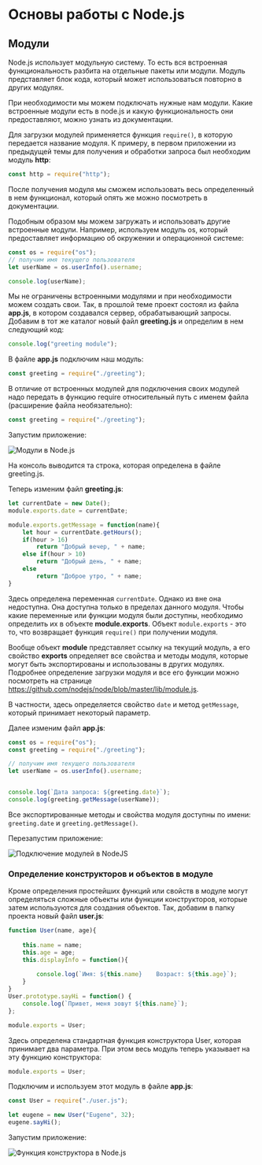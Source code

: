 # Основы работы с Node.js

## Модули

Node.js использует модульную систему. То есть вся встроенная функциональность разбита на отдельные пакеты или модули. Модуль представляет блок кода, 
который может использоваться повторно в других модулях.

При необходимости мы можем подключать нужные нам модули. Какие встроенные модули есть в node.js и какую функциональность они предоставляют, можно узнать 
из документации.

Для загрузки модулей применяется функция `require()`, в которую передается название модуля. К примеру, в первом приложении из предыдущей темы для получения и обработки запроса 
был необходим модуль **http**:

```js
const http = require("http");
```

После получения модуля мы сможем использовать весь определенный в нем функционал, который опять же можно посмотреть в документации.

Подобным образом мы можем загружать и использовать другие встроенные модули. Например, используем модуль os, который предоставляет информацию об окружении и операционной системе:

```js
const os = require("os");
// получим имя текущего пользователя
let userName = os.userInfo().username;

console.log(userName);
```

Мы не ограничены встроенными модулями и при необходимости можем создать свои. Так, в прошлой теме проект состоял из файла **app.js**, в котором создавался сервер, обрабатывающий 
запросы. Добавим в тот же каталог новый файл **greeting.js** и определим в нем следующий код:

```js
console.log("greeting module");
```

В файле **app.js** подключим наш модуль:

```js
const greeting = require("./greeting");
```

В отличие от встроенных модулей для подключения своих модулей надо передать в функцию require относительный путь с именем файла (расширение файла необязательно):

```js
const greeting = require("./greeting");
```

Запустим приложение:

![Модули в Node.js](https://metanit.com/web/nodejs/pics/2.1.png)

На консоль выводится та строка, которая определена в файле greeting.js.

Теперь изменим файл **greeting.js**:

```js
let currentDate = new Date();
module.exports.date = currentDate;

module.exports.getMessage = function(name){
    let hour = currentDate.getHours();
    if(hour > 16)
        return "Добрый вечер, " + name;
    else if(hour > 10)
        return "Добрый день, " + name;
    else
        return "Доброе утро, " + name;
}
```

Здесь определена переменная `currentDate`. Однако из вне она недоступна. Она доступна только в пределах данного модуля. Чтобы какие переменные или функции 
модуля были доступны, необходимо определить их в объекте **module.exports**. Объект `module.exports` - это то, что возвращает функция `require()` при получении модуля.

Вообще объект **module** представляет ссылку на текущий модуль, а его свойство **exports** определяет все свойства и методы модуля, 
которые могут быть экспортированы и использованы в других модулях. Подробнее определение загрузки модуля и все его функции можно посмотреть на странице https://github.com/nodejs/node/blob/master/lib/module.js.

В частности, здесь определяется свойство `date` и метод `getMessage`, который принимает некоторый параметр.

Далее изменим файл **app.js**:

```js
const os = require("os");
const greeting = require("./greeting");

// получим имя текущего пользователя
let userName = os.userInfo().username;


console.log(`Дата запроса: ${greeting.date}`);
console.log(greeting.getMessage(userName));
```

Все экспортированные методы и свойства модуля доступны по имени: `greeting.date` и `greeting.getMessage()`.

Перезапустим приложение:

![Подключение модулей в NodeJS](https://metanit.com/web/nodejs/pics/2.3.png)

### Определение конструкторов и объектов в модуле

Кроме определения простейших функций или свойств в модуле могут определяться сложные объекты или функции конструкторов, которые затем используются для создания объектов. 
Так, добавим в папку проекта новый файл **user.js**:

```js
function User(name, age){
    
    this.name = name;
    this.age = age;
    this.displayInfo = function(){
        
        console.log(`Имя: ${this.name}    Возраст: ${this.age}`);
    }
}
User.prototype.sayHi = function() {
    console.log(`Привет, меня зовут ${this.name}`);
};

module.exports = User;
```

Здесь определена стандартная функция конструктора User, которая принимает два параметра. При этом весь модуль теперь указывает на эту функцию конструктора:

```js
module.exports = User;
```

Подключим и используем этот модуль в файле **app.js**:

```js
const User = require("./user.js");

let eugene = new User("Eugene", 32);
eugene.sayHi();
```

Запустим приложение:

![Функция конструктора в Node.js](https://metanit.com/web/nodejs/pics/2.8.png)

